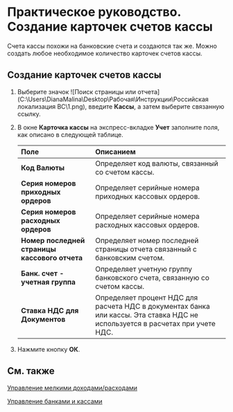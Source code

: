 # Практическое руководство. Создание карточек счетов кассы							 

Счета кассы похожи на банковские счета и создаются так же. Можно создать любое необходимое количество карточек счетов кассы.

 

## Создание карточек счетов кассы

 

1. Выберите значок ![Поиск страницы или отчета](C:\Users\DianaMalina\Desktop\Рабочая\Инструкции\Российская локализация BC\1.png), введите **Кассы**, а затем выберите связанную ссылку.

2. В окне **Карточка кассы** на экспресс-вкладке **Учет** заполните поля, как описано в следующей таблице.

   | Поле                                          | Описанием                                                    |
   | :-------------------------------------------- | :----------------------------------------------------------- |
   | **Код Валюты**                                | Определяет код валюты, связанный со счетом кассы.            |
   | **Серия номеров приходных ордеров**           | Определяет серийные номера приходных кассовых ордеров.       |
   | **Серия номеров расходных ордеров**           | Определяет серийные номера расходных кассовых ордеров.       |
   | **Номер последней страницы кассового отчета** | Определяет номер последней страницы отчета связанный с банковским счетом. |
   | **Банк. счет - учетная группа**               | Определяет учетную группу банковского счета, связанную со счетом кассы. |
   | **Ставка НДС для Документов**                 | Определяет процент НДС для расчета НДС в документах банка или кассы. Эта ставка НДС не используется в расчетах при учете НДС. |

3. Нажмите кнопку **ОК**.

 

## См. также

[Управление мелкими доходами/расходами](https://github.com/DianaMalina/dynamics365smb-docs/blob/live/business-central/LocalFunctionality/Russia/petty-cash-management.md)

[Управление банками и кассами](https://github.com/DianaMalina/dynamics365smb-docs/blob/live/business-central/LocalFunctionality/Russia/bank-and-cash-management.md)
